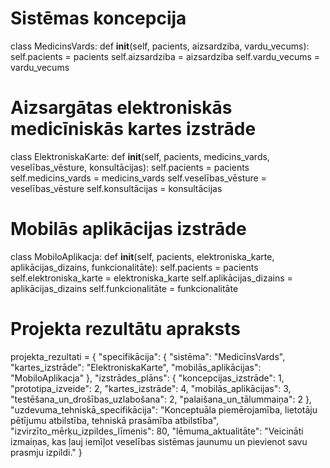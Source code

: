 # Sistēmas koncepcija
class MedicinsVards:
    def __init__(self, pacients, aizsardziba, vardu_vecums):
        self.pacients = pacients
        self.aizsardziba = aizsardziba
        self.vardu_vecums = vardu_vecums

# Aizsargātas elektroniskās medicīniskās kartes izstrāde
class ElektroniskaKarte:
    def __init__(self, pacients, medicins_vards, veselības_vēsture, konsultācijas):
        self.pacients = pacients
        self.medicins_vards = medicins_vards
        self.veselības_vēsture = veselības_vēsture
        self.konsultācijas = konsultācijas

# Mobilās aplikācijas izstrāde
class MobiloAplikacja:
    def __init__(self, pacients, elektroniska_karte, aplikācijas_dizains, funkcionalitāte):
        self.pacients = pacients
        self.elektroniska_karte = elektroniska_karte
        self.aplikācijas_dizains = aplikācijas_dizains
        self.funkcionalitāte = funkcionalitāte

# Projekta rezultātu apraksts
projekta_rezultati = {
    "specifikācija": {
        "sistēma": "MedicīnsVards",
        "kartes_izstrāde": "ElektroniskaKarte",
        "mobilās_aplikācijas": "MobiloAplikacja"
    },
    "izstrādes_plāns": {
        "koncepcijas_izstrāde": 1,
        "prototipa_izveide": 2,
        "kartes_izstrāde": 4,
        "mobilās_aplikācijas": 3,
        "testēšana_un_drošības_uzlabošana": 2,
        "palaišana_un_tālummaiņa": 2
    },
    "uzdevuma_tehniskā_specifikācija": "Konceptuāla piemērojamība, lietotāju pētījumu atbilstība, tehniskā prasāmība atbilstība",
    "izvirzīto_mērķu_izpildes_līmenis": 80,
    "lēmuma_aktualitāte": "Veicināti izmaiņas, kas ļauj iemīļot veselības sistēmas jaunumu un pievienot savu prasmju izpildi."
}
